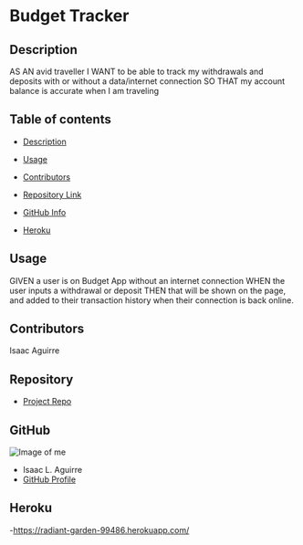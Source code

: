 # **Budget Tracker**

## Description 
AS AN avid traveller I WANT to be able to track my withdrawals and deposits with or without a data/internet connection SO THAT my account balance is accurate when I am traveling
## Table of contents
- [Description](#Description)

- [Usage](#Usage)
- [Contributors](#Contributors)
- [Repository Link](#Repository)
- [GitHub Info](#GitHub) 
- [Heroku](#Heroku)
       
## Usage
GIVEN a user is on Budget App without an internet connection
WHEN the user inputs a withdrawal or deposit
THEN that will be shown on the page, and added to their transaction history when their connection is back online.


## Contributors
Isaac Aguirre

## Repository
- [Project Repo](https://github.com/izaaaqk/BudgetTrackers)
## GitHub
![Image of me](https://avatars.githubusercontent.com/u/81935057?v=4)
- Isaac L. Aguirre
- [GitHub Profile](https://github.com/izaaaqk)
## Heroku

-https://radiant-garden-99486.herokuapp.com/

